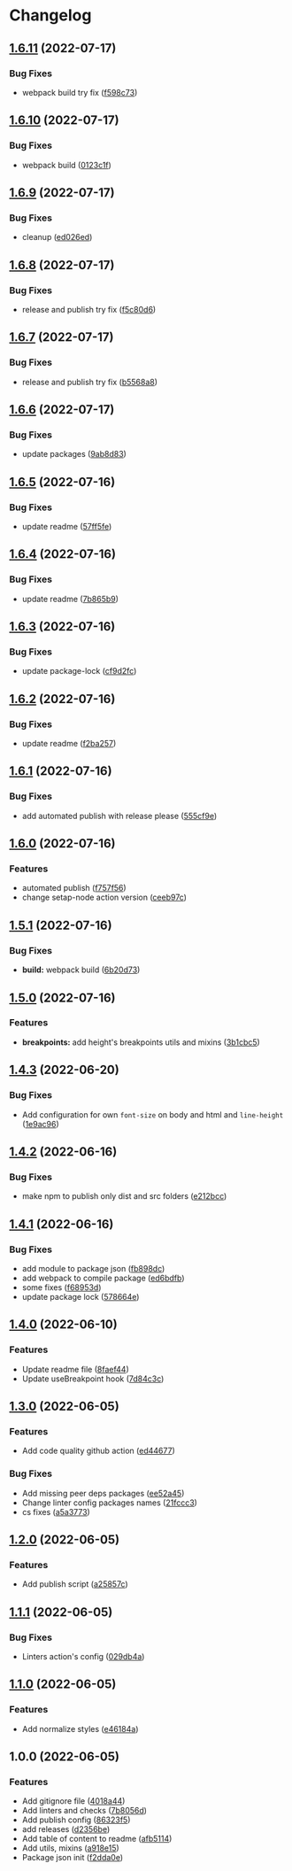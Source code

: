 # Changelog

## [1.6.11](https://github.com/furdzik/css-in-js-styles-utils/compare/v1.6.10...v1.6.11) (2022-07-17)


### Bug Fixes

* webpack build try fix ([f598c73](https://github.com/furdzik/css-in-js-styles-utils/commit/f598c73fc3b74806c94f9f1509678ccb5c751169))

## [1.6.10](https://github.com/furdzik/css-in-js-styles-utils/compare/v1.6.9...v1.6.10) (2022-07-17)


### Bug Fixes

* webpack build ([0123c1f](https://github.com/furdzik/css-in-js-styles-utils/commit/0123c1feba2056d69423f9e1e86867b9672b07be))

## [1.6.9](https://github.com/furdzik/css-in-js-styles-utils/compare/v1.6.8...v1.6.9) (2022-07-17)


### Bug Fixes

* cleanup ([ed026ed](https://github.com/furdzik/css-in-js-styles-utils/commit/ed026ed44b12c5487f13b0795a4474b98fd4a58d))

## [1.6.8](https://github.com/furdzik/css-in-js-styles-utils/compare/v1.6.7...v1.6.8) (2022-07-17)


### Bug Fixes

* release and publish try fix ([f5c80d6](https://github.com/furdzik/css-in-js-styles-utils/commit/f5c80d6b6ccfc88f3b77d96f0f4b256db9b5076d))

## [1.6.7](https://github.com/furdzik/css-in-js-styles-utils/compare/v1.6.6...v1.6.7) (2022-07-17)


### Bug Fixes

* release and publish try fix ([b5568a8](https://github.com/furdzik/css-in-js-styles-utils/commit/b5568a8b9ad8d6a955f02e1dfc975f801fde691b))

## [1.6.6](https://github.com/furdzik/css-in-js-styles-utils/compare/v1.6.5...v1.6.6) (2022-07-17)


### Bug Fixes

* update packages ([9ab8d83](https://github.com/furdzik/css-in-js-styles-utils/commit/9ab8d832447922ebc7855f714b5565b67b4ab88c))

## [1.6.5](https://github.com/furdzik/css-in-js-styles-utils/compare/v1.6.4...v1.6.5) (2022-07-16)


### Bug Fixes

* update readme ([57ff5fe](https://github.com/furdzik/css-in-js-styles-utils/commit/57ff5fef5a506c956cc7126ac73769b5933de291))

## [1.6.4](https://github.com/furdzik/css-in-js-styles-utils/compare/v1.6.3...v1.6.4) (2022-07-16)


### Bug Fixes

* update readme ([7b865b9](https://github.com/furdzik/css-in-js-styles-utils/commit/7b865b9c0278a60c34a9df79a949681a599b4b48))

## [1.6.3](https://github.com/furdzik/css-in-js-styles-utils/compare/v1.6.2...v1.6.3) (2022-07-16)


### Bug Fixes

* update package-lock ([cf9d2fc](https://github.com/furdzik/css-in-js-styles-utils/commit/cf9d2fc0ab927aff8840ba463fb9633e111a10da))

## [1.6.2](https://github.com/furdzik/css-in-js-styles-utils/compare/v1.6.1...v1.6.2) (2022-07-16)


### Bug Fixes

* update readme ([f2ba257](https://github.com/furdzik/css-in-js-styles-utils/commit/f2ba257fc80dc92d2d7c1e495f41612be0cc956d))

## [1.6.1](https://github.com/furdzik/css-in-js-styles-utils/compare/v1.6.0...v1.6.1) (2022-07-16)


### Bug Fixes

* add automated publish with release please ([555cf9e](https://github.com/furdzik/css-in-js-styles-utils/commit/555cf9e25982044d12a7a4cdf466d81a3a281ea5))

## [1.6.0](https://github.com/furdzik/css-in-js-styles-utils/compare/v1.5.1...v1.6.0) (2022-07-16)


### Features

* automated publish ([f757f56](https://github.com/furdzik/css-in-js-styles-utils/commit/f757f56e20242308d5b323deea21739833fbb873))
* change setap-node action version ([ceeb97c](https://github.com/furdzik/css-in-js-styles-utils/commit/ceeb97cb7ab9b8d275a22dd8eb6b291693854c4f))

## [1.5.1](https://github.com/furdzik/css-in-js-styles-utils/compare/v1.5.0...v1.5.1) (2022-07-16)


### Bug Fixes

* **build:** webpack build ([6b20d73](https://github.com/furdzik/css-in-js-styles-utils/commit/6b20d73b3eda7432737c4b6e27c259d30bb9f07a))

## [1.5.0](https://github.com/furdzik/css-in-js-styles-utils/compare/v1.4.3...v1.5.0) (2022-07-16)


### Features

* **breakpoints:** add height's breakpoints utils and mixins ([3b1cbc5](https://github.com/furdzik/css-in-js-styles-utils/commit/3b1cbc5f487c732cd8b4286cea76a3035eeafb52))

## [1.4.3](https://github.com/furdzik/css-in-js-styles-utils/compare/v1.4.2...v1.4.3) (2022-06-20)


### Bug Fixes

* Add configuration for own `font-size` on body and html and `line-height` ([1e9ac96](https://github.com/furdzik/css-in-js-styles-utils/commit/1e9ac96f700dd24a4345ea7928b43867f7f0b38f))

## [1.4.2](https://github.com/furdzik/css-in-js-styles-utils/compare/v1.4.1...v1.4.2) (2022-06-16)


### Bug Fixes

* make npm to publish only dist and src folders ([e212bcc](https://github.com/furdzik/css-in-js-styles-utils/commit/e212bccd7fcbe5e76b599d6aef337fbc2227f61f))

## [1.4.1](https://github.com/furdzik/css-in-js-styles-utils/compare/v1.4.0...v1.4.1) (2022-06-16)


### Bug Fixes

* add module to package json ([fb898dc](https://github.com/furdzik/css-in-js-styles-utils/commit/fb898dc306bbc51e05eb0d19c08e8af494ab20e9))
* add webpack to compile package ([ed6bdfb](https://github.com/furdzik/css-in-js-styles-utils/commit/ed6bdfb9e7fa6d30a4025cc86af4035c24a6c868))
* some fixes ([f68953d](https://github.com/furdzik/css-in-js-styles-utils/commit/f68953d4201ad86294a915767782a8d5907946f3))
* update package lock ([578664e](https://github.com/furdzik/css-in-js-styles-utils/commit/578664e79d0c2df66d2ac436163764b54665020d))

## [1.4.0](https://github.com/furdzik/css-in-js-styles-utils/compare/v1.3.0...v1.4.0) (2022-06-10)


### Features

* Update readme file ([8faef44](https://github.com/furdzik/css-in-js-styles-utils/commit/8faef448c79ff0e2a80b4233f23b0386691d281b))
* Update useBreakpoint hook ([7d84c3c](https://github.com/furdzik/css-in-js-styles-utils/commit/7d84c3cf15f326ffc84d0226b80d83a84d64fa81))

## [1.3.0](https://github.com/furdzik/css-in-js-styles-utils/compare/v1.2.0...v1.3.0) (2022-06-05)


### Features

* Add code quality github action ([ed44677](https://github.com/furdzik/css-in-js-styles-utils/commit/ed44677c5ef9a66e5ab3a67b58506b473c2eb187))


### Bug Fixes

* Add missing peer deps packages ([ee52a45](https://github.com/furdzik/css-in-js-styles-utils/commit/ee52a458bfe61caecd1b976243519235573fb136))
* Change linter config packages names ([21fccc3](https://github.com/furdzik/css-in-js-styles-utils/commit/21fccc3c5f75cf6d7a3a056f164096e61178f9a8))
* cs fixes ([a5a3773](https://github.com/furdzik/css-in-js-styles-utils/commit/a5a3773f6e9349fa7e501d7263fc24a19c7c64a8))

## [1.2.0](https://github.com/furdzik/css-in-js-styles-utils/compare/v1.1.1...v1.2.0) (2022-06-05)


### Features

* Add publish script ([a25857c](https://github.com/furdzik/css-in-js-styles-utils/commit/a25857caca7991d5f70837eaff4272b86c23d3a2))

## [1.1.1](https://github.com/furdzik/css-in-js-styles-utils/compare/v1.1.0...v1.1.1) (2022-06-05)


### Bug Fixes

* Linters action's config ([029db4a](https://github.com/furdzik/css-in-js-styles-utils/commit/029db4a0a0448bc7b83876ba391802a1aa44bfb0))

## [1.1.0](https://github.com/furdzik/css-in-js-styles-utils/compare/v1.0.0...v1.1.0) (2022-06-05)


### Features

* Add normalize styles ([e46184a](https://github.com/furdzik/css-in-js-styles-utils/commit/e46184af4908c39404ef0bc7a4a0d0e4c5a12d3a))

## 1.0.0 (2022-06-05)


### Features

* Add gitignore file ([4018a44](https://github.com/furdzik/css-in-js-styles-utils/commit/4018a44d2cb0133c40dba4c6e68624aa5e0b4c35))
* Add linters and checks ([7b8056d](https://github.com/furdzik/css-in-js-styles-utils/commit/7b8056d1751ed3391a08afee59c754b542711598))
* Add publish config ([86323f5](https://github.com/furdzik/css-in-js-styles-utils/commit/86323f50d8242ae45bf7b4f33d45ca3d82b13179))
* add releases ([d2356be](https://github.com/furdzik/css-in-js-styles-utils/commit/d2356bed4d0f18772dc10912ad8f7f3f3d039a05))
* Add table of content to readme ([afb5114](https://github.com/furdzik/css-in-js-styles-utils/commit/afb511407736a432551b6483cea246ffa44d92f8))
* Add utils, mixins ([a918e15](https://github.com/furdzik/css-in-js-styles-utils/commit/a918e154461bfc19ca9ba6312d88e7483d2f37f4))
* Package json init ([f2dda0e](https://github.com/furdzik/css-in-js-styles-utils/commit/f2dda0eec27bb830e4c3b2daf936e28a16354389))
